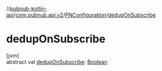 //[pubnub-kotlin-api](../../../index.md)/[com.pubnub.api.v2](../index.md)/[PNConfiguration](index.md)/[dedupOnSubscribe](dedup-on-subscribe.md)

# dedupOnSubscribe

[jvm]\
abstract val [dedupOnSubscribe](dedup-on-subscribe.md): [Boolean](https://kotlinlang.org/api/latest/jvm/stdlib/kotlin/-boolean/index.html)

